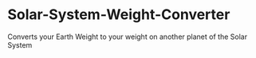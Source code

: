 # Solar-System-Weight-Converter
Converts your Earth Weight to your weight on another planet of the Solar System

